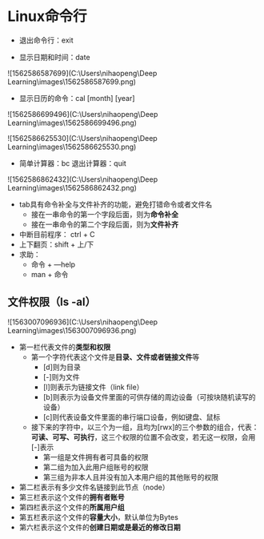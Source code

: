 # Linux命令行

* 退出命令行：exit

* 显示日期和时间：date

![1562586587699](C:\Users\nihaopeng\Deep Learning\images\1562586587699.png)

* 显示日历的命令：cal [month] [year]

![1562586699496](C:\Users\nihaopeng\Deep Learning\images\1562586699496.png)

![1562586625530](C:\Users\nihaopeng\Deep Learning\images\1562586625530.png)

* 简单计算器：bc		退出计算器：quit

![1562586862432](C:\Users\nihaopeng\Deep Learning\images\1562586862432.png)

* tab具有命令补全与文件补齐的功能，避免打错命令或者文件名
  * 接在一串命令的第一个字段后面，则为**命令补全**
  * 接在一串命令的第二个字段后面，则为**文件补齐**
* 中断目前程序： ctrl + C
* 上下翻页：shift + 上/下
* 求助：
  * 命令 + —help
  * man + 命令



## 文件权限（ls -al）

![1563007096936](C:\Users\nihaopeng\Deep Learning\images\1563007096936.png)

* 第一栏代表文件的**类型和权限**
  * 第一个字符代表这个文件是**目录、文件或者链接文件**等
    * [d]则为目录
    * [-]则为文件
    * [l]则表示为链接文件（link file）
    * [b]则表示为设备文件里面的可供存储的周边设备（可按块随机读写的设备）
    * [c]则代表设备文件里面的串行端口设备，例如键盘、鼠标
  * 接下来的字符中，以三个为一组，且均为[rwx]的三个参数的组合，代表：**可读、可写、可执行**，这三个权限的位置不会改变，若无这一权限，会用[-]表示
    * 第一组是文件拥有者可具备的权限
    * 第二组为加入此用户组账号的权限
    * 第三组为非本人且并没有加入本用户组的其他账号的权限
* 第二栏表示有多少文件名链接到此节点（node）
* 第三栏表示这个文件的**拥有者账号**
* 第四栏表示这个文件的**所属用户组**
* 第五栏表示这个文件的**容量大小**，默认单位为Bytes
* 第六栏表示这个文件的**创建日期或是最近的修改日期**



